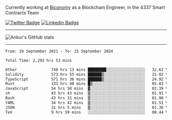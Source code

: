 Currently working at [Biconomy](https://biconomy.io/) as a Blockchain Engineer, in the 4337 Smart Contracts Team

 [![Twitter Badge](https://img.shields.io/badge/-@ankurdubey521-1ca0f1?style=flat-square&labelColor=1ca0f1&logo=twitter&logoColor=white&link=https://twitter.com/ankurdubey521)](https://twitter.com/ankurdubey521) [![Linkedin Badge](https://img.shields.io/badge/-ankurdubey521-blue?style=flat-square&logo=Linkedin&logoColor=white&link=https://www.linkedin.com/in/ankurdubey521/)](https://www.linkedin.com/in/ankurdubey521/)

<hr/>

![Ankur's GitHub stats](https://github-readme-stats.vercel.app/api?username=ankurdubey521&count_private=true&theme=radical)

<hr/>

<!--START_SECTION:waka-->

```txt
From: 19 September 2021 - To: 25 September 2024

Total Time: 2,293 hrs 53 mins

Other               748 hrs 13 mins ████████░░░░░░░░░░░░░░░░░   32.62 %
Solidity            573 hrs 55 mins ██████▒░░░░░░░░░░░░░░░░░░   25.02 %
TypeScript          571 hrs 36 mins ██████▒░░░░░░░░░░░░░░░░░░   24.92 %
Rust                133 hrs 40 mins █▒░░░░░░░░░░░░░░░░░░░░░░░   05.83 %
JavaScript          54 hrs 50 mins  ▓░░░░░░░░░░░░░░░░░░░░░░░░   02.39 %
sh                  43 hrs 43 mins  ▒░░░░░░░░░░░░░░░░░░░░░░░░   01.91 %
Bash                43 hrs 31 mins  ▒░░░░░░░░░░░░░░░░░░░░░░░░   01.90 %
YAML                34 hrs 42 mins  ▒░░░░░░░░░░░░░░░░░░░░░░░░   01.51 %
JSON                31 hrs 5 mins   ▒░░░░░░░░░░░░░░░░░░░░░░░░   01.36 %
TeX                 9 hrs 59 mins   ░░░░░░░░░░░░░░░░░░░░░░░░░   00.44 %
```

<!--END_SECTION:waka-->
